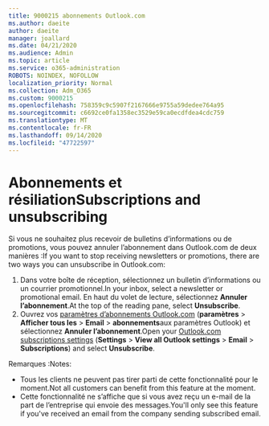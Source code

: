 ```yaml
---
title: 9000215 abonnements Outlook.com
ms.author: daeite
author: daeite
manager: joallard
ms.date: 04/21/2020
ms.audience: Admin
ms.topic: article
ms.service: o365-administration
ROBOTS: NOINDEX, NOFOLLOW
localization_priority: Normal
ms.collection: Adm_O365
ms.custom: 9000215
ms.openlocfilehash: 758359c9c5907f2167666e9755a59dedee764a95
ms.sourcegitcommit: c6692ce0fa1358ec3529e59ca0ecdfdea4cdc759
ms.translationtype: MT
ms.contentlocale: fr-FR
ms.lasthandoff: 09/14/2020
ms.locfileid: "47722597"
---
```

# <a name="subscriptions-and-unsubscribing"></a><span data-ttu-id="22c82-102">Abonnements et résiliation</span><span class="sxs-lookup"><span data-stu-id="22c82-102">Subscriptions and unsubscribing</span></span>

<span data-ttu-id="22c82-103">Si vous ne souhaitez plus recevoir de bulletins d’informations ou de promotions, vous pouvez annuler l’abonnement dans Outlook.com de deux manières :</span><span class="sxs-lookup"><span data-stu-id="22c82-103">If you want to stop receiving newsletters or promotions, there are two ways you can unsubscribe in Outlook.com:</span></span>

1. <span data-ttu-id="22c82-104">Dans votre boîte de réception, sélectionnez un bulletin d’informations ou un courrier promotionnel.</span><span class="sxs-lookup"><span data-stu-id="22c82-104">In your inbox, select a newsletter or promotional email.</span></span> <span data-ttu-id="22c82-105">En haut du volet de lecture, sélectionnez **Annuler l’abonnement**.</span><span class="sxs-lookup"><span data-stu-id="22c82-105">At the top of the reading pane, select **Unsubscribe**.</span></span>
2. <span data-ttu-id="22c82-106">Ouvrez vos [paramètres d’abonnements Outlook.com](https://outlook.live.com/mail/options/mail/brandsSubscriptions) (**paramètres**  >  **Afficher tous les**  >  **Email**  >  **abonnements**aux paramètres Outlook) et sélectionnez **Annuler l’abonnement**.</span><span class="sxs-lookup"><span data-stu-id="22c82-106">Open your [Outlook.com subscriptions settings](https://outlook.live.com/mail/options/mail/brandsSubscriptions) (**Settings** > **View all Outlook settings** > **Email** > **Subscriptions**) and select **Unsubscribe**.</span></span>

<span data-ttu-id="22c82-107">Remarques :</span><span class="sxs-lookup"><span data-stu-id="22c82-107">Notes:</span></span>

- <span data-ttu-id="22c82-108">Tous les clients ne peuvent pas tirer parti de cette fonctionnalité pour le moment.</span><span class="sxs-lookup"><span data-stu-id="22c82-108">Not all customers can benefit from this feature at the moment.</span></span>
- <span data-ttu-id="22c82-109">Cette fonctionnalité ne s’affiche que si vous avez reçu un e-mail de la part de l’entreprise qui envoie des messages.</span><span class="sxs-lookup"><span data-stu-id="22c82-109">You'll only see this feature if you've received an email from the company sending subscribed email.</span></span>